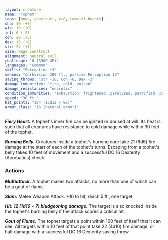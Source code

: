 ```yaml
---
layout: creature
name: "Tophet"
tags: [huge, construct, cr8, tome-of-beasts]
cha: 10 (+0)
wis: 10 (+0)
int: 6 (-2)
con: 20 (+5)
dex: 10 (+0)
str: 24 (+7)
size: Huge construct
alignment: neutral evil
challenge: "8 (3900 XP)"
languages: "Common"
skills: "Perception +3"
senses: "darkvision 200 ft., passive Perception 13"
saving_throws: "Str +10, Con +8, Dex +3"
damage_immunities: "fire, cold, poison"
damage_resistances: "necrotic"
condition_immunities: "exhaustion, frightened, paralyzed, petrified, poisoned"
speed: "30 ft."
hit_points: "184 (16d12 + 80)"
armor_class: "16 (natural armor)"
---
```


***Fiery Heart.*** A tophet's inner fire can be ignited or doused at will. Its heat is such that all creatures have resistance to cold damage while within 30 feet of the tophet.

***Burning Belly.*** Creatures inside a tophet's burning core take 21 (6d6) fire damage at the start of each of the tophet's turns. Escaping from a tophet's belly takes 10 feet of movement and a successful DC 16 Dexterity (Acrobatics) check.

### Actions

***Multiattack.*** A tophet makes two attacks, no more than one of which can be a gout of flame.

***Slam.*** Melee Weapon Attack. +10 to hit, reach 5 ft., one target.

***Hit: 12 (1d10 + 7) bludgeoning damage.*** The target is also knocked inside the tophet's burning belly if the attack scores a critical hit.

***Gout of Flame.*** The tophet targets a point within 100 feet of itself that it can see. All targets within 10 feet of that point take 22 (4d10) fire damage, or half damage with a successful DC 16 Dexterity saving throw.

